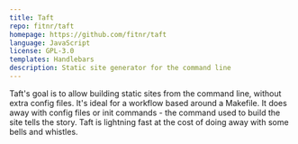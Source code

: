 ```yaml
---
title: Taft
repo: fitnr/taft
homepage: https://github.com/fitnr/taft
language: JavaScript
license: GPL-3.0
templates: Handlebars
description: Static site generator for the command line
---
```


Taft's goal is to allow building static sites from the command line, without extra config files. It's ideal for a workflow based around a Makefile. It does away with config files or init commands - the command used to build the site tells the story. Taft is lightning fast at the cost of doing away with some bells and whistles.

